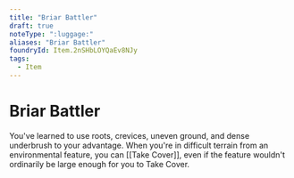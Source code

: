 ```yaml
---
title: "Briar Battler"
draft: true
noteType: ":luggage:"
aliases: "Briar Battler"
foundryId: Item.2nSHbLOYQaEv8NJy
tags:
  - Item
---
```


# Briar Battler

You've learned to use roots, crevices, uneven ground, and dense underbrush to your advantage. When you're in difficult terrain from an environmental feature, you can [[Take Cover]], even if the feature wouldn't ordinarily be large enough for you to Take Cover.
